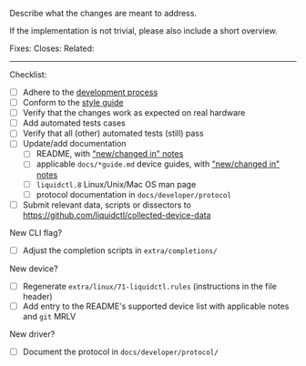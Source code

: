Describe what the changes are meant to address.

If the implementation is not trivial, please also include a short overview.

<!-- Tags (fill in and keep as many as applicable): -->

Fixes: <!-- #number of issue (implies Closes tag) or commit SHA -->
Closes: <!-- #number of issue or pull request -->
Related: <!-- #number of issue/pull request, or link to external discussion -->

---

Checklist:

<!-- To check an item, fill the brackets with the letter x; the result should look like `[x]`.  Feel free to leave unchecked items that are not applicable or that you could not perform. -->

- [ ] Adhere to the [development process]
- [ ] Conform to the [style guide]
- [ ] Verify that the changes work as expected on real hardware
- [ ] Add automated tests cases
- [ ] Verify that all (other) automated tests (still) pass
- [ ] Update/add documentation
    - [ ] README, with ["new/changed in" notes]
    - [ ] applicable `docs/*guide.md` device guides, with ["new/changed in" notes]
    - [ ] `liquidctl.8` Linux/Unix/Mac OS man page
    - [ ] protocol documentation in `docs/developer/protocol`
- [ ] Submit relevant data, scripts or dissectors to https://github.com/liquidctl/collected-device-data

New CLI flag?

- [ ] Adjust the completion scripts in `extra/completions/`

New device?

- [ ] Regenerate `extra/linux/71-liquidctl.rules` (instructions in the file header)
- [ ] Add entry to the README's supported device list with applicable notes and `git` MRLV

New driver?

- [ ] Document the protocol in `docs/developer/protocol/`

[development process]: https://github.com/liquidctl/liquidctl/blob/main/docs/developer/process.md
[style guide]: https://github.com/liquidctl/liquidctl/blob/main/docs/developer/style-guide.md
["new/changed in" notes]: https://github.com/liquidctl/liquidctl/blob/main/docs/developer/process.md#newchanged-in-notes
